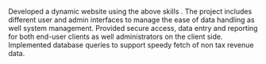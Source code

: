 Developed a dynamic website using the above skills . The project includes different user and admin interfaces
 to manage the ease of data handling as well system management. Provided secure access, data entry and
 reporting for both end-user clients as well administrators on the client side. Implemented database queries to
 support speedy fetch of non tax revenue data.

